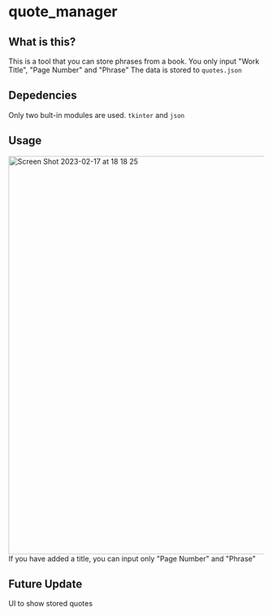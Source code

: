 # quote_manager

## What is this?
This is a tool that you can store phrases from a book.
You only input "Work Title", "Page Number" and "Phrase"
The data is stored to `quotes.json`

## Depedencies
Only two bult-in modules are used. `tkinter` and `json`

## Usage
<img width="783" alt="Screen Shot 2023-02-17 at 18 18 25" src="https://user-images.githubusercontent.com/51449117/219603759-198b7d5a-2836-4367-b28b-9e2813192ac7.png">
If you have added a title, you can input only "Page Number" and "Phrase"


## Future Update
UI to show stored quotes
